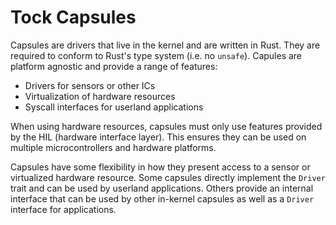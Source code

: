 Tock Capsules
=============

Capsules are drivers that live in the kernel and are written in Rust. They are required
to conform to Rust's type system (i.e. no `unsafe`). Capules are platform agnostic and
provide a range of features:
- Drivers for sensors or other ICs
- Virtualization of hardware resources
- Syscall interfaces for userland applications

When using hardware resources, capsules must only use features provided by the HIL (hardware
interface layer). This ensures they can be used on multiple microcontrollers and hardware
platforms.

Capsules have some flexibility in how they present access to a sensor or virtualized hardware
resource. Some capsules directly implement the `Driver` trait and can be used by userland
applications. Others provide an internal interface that can be used by other in-kernel
capsules as well as a `Driver` interface for applications.
